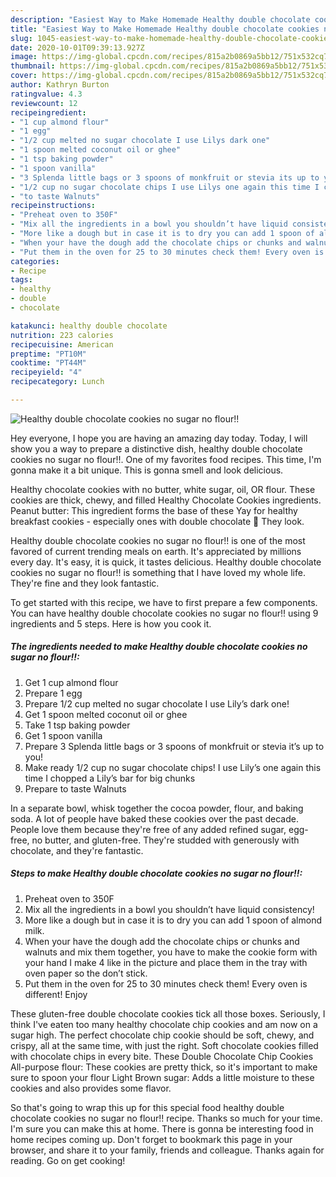 ```yaml
---
description: "Easiest Way to Make Homemade Healthy double chocolate cookies no sugar no flour!!"
title: "Easiest Way to Make Homemade Healthy double chocolate cookies no sugar no flour!!"
slug: 1045-easiest-way-to-make-homemade-healthy-double-chocolate-cookies-no-sugar-no-flour
date: 2020-10-01T09:39:13.927Z
image: https://img-global.cpcdn.com/recipes/815a2b0869a5bb12/751x532cq70/healthy-double-chocolate-cookies-no-sugar-no-flour-recipe-main-photo.jpg
thumbnail: https://img-global.cpcdn.com/recipes/815a2b0869a5bb12/751x532cq70/healthy-double-chocolate-cookies-no-sugar-no-flour-recipe-main-photo.jpg
cover: https://img-global.cpcdn.com/recipes/815a2b0869a5bb12/751x532cq70/healthy-double-chocolate-cookies-no-sugar-no-flour-recipe-main-photo.jpg
author: Kathryn Burton
ratingvalue: 4.3
reviewcount: 12
recipeingredient:
- "1 cup almond flour"
- "1 egg"
- "1/2 cup melted no sugar chocolate I use Lilys dark one"
- "1 spoon melted coconut oil or ghee"
- "1 tsp baking powder"
- "1 spoon vanilla"
- "3 Splenda little bags or 3 spoons of monkfruit or stevia its up to you"
- "1/2 cup no sugar chocolate chips I use Lilys one again this time I chopped a Lilys bar for big chunks"
- "to taste Walnuts"
recipeinstructions:
- "Preheat oven to 350F"
- "Mix all the ingredients in a bowl you shouldn’t have liquid consistency!"
- "More like a dough but in case it is to dry you can add 1 spoon of almond milk."
- "When your have the dough add the chocolate chips or chunks and walnuts and mix them together, you have to make the cookie form with your hand I make 4 like in the picture and place them in the tray with oven paper so the don’t stick."
- "Put them in the oven for 25 to 30 minutes check them! Every oven is different! Enjoy"
categories:
- Recipe
tags:
- healthy
- double
- chocolate

katakunci: healthy double chocolate 
nutrition: 223 calories
recipecuisine: American
preptime: "PT10M"
cooktime: "PT44M"
recipeyield: "4"
recipecategory: Lunch

---
```



![Healthy double chocolate cookies no sugar no flour!!](https://img-global.cpcdn.com/recipes/815a2b0869a5bb12/751x532cq70/healthy-double-chocolate-cookies-no-sugar-no-flour-recipe-main-photo.jpg)

Hey everyone, I hope you are having an amazing day today. Today, I will show you a way to prepare a distinctive dish, healthy double chocolate cookies no sugar no flour!!. One of my favorites food recipes. This time, I'm gonna make it a bit unique. This is gonna smell and look delicious.

Healthy chocolate cookies with no butter, white sugar, oil, OR flour. These cookies are thick, chewy, and filled Healthy Chocolate Cookies ingredients. Peanut butter: This ingredient forms the base of these Yay for healthy breakfast cookies - especially ones with double chocolate 🙂 They look.

Healthy double chocolate cookies no sugar no flour!! is one of the most favored of current trending meals on earth. It's appreciated by millions every day. It's easy, it is quick, it tastes delicious. Healthy double chocolate cookies no sugar no flour!! is something that I have loved my whole life. They're fine and they look fantastic.


To get started with this recipe, we have to first prepare a few components. You can have healthy double chocolate cookies no sugar no flour!! using 9 ingredients and 5 steps. Here is how you cook it.

<!--inarticleads1-->

##### The ingredients needed to make Healthy double chocolate cookies no sugar no flour!!:

1. Get 1 cup almond flour
1. Prepare 1 egg
1. Prepare 1/2 cup melted no sugar chocolate I use Lily’s dark one!
1. Get 1 spoon melted coconut oil or ghee
1. Take 1 tsp baking powder
1. Get 1 spoon vanilla
1. Prepare 3 Splenda little bags or 3 spoons of monkfruit or stevia it’s up to you!
1. Make ready 1/2 cup no sugar chocolate chips! I use Lily’s one again this time I chopped a Lily’s bar for big chunks
1. Prepare to taste Walnuts


In a separate bowl, whisk together the cocoa powder, flour, and baking soda. A lot of people have baked these cookies over the past decade. People love them because they&#39;re free of any added refined sugar, egg-free, no butter, and gluten-free. They&#39;re studded with generously with chocolate, and they&#39;re fantastic. 

<!--inarticleads2-->

##### Steps to make Healthy double chocolate cookies no sugar no flour!!:

1. Preheat oven to 350F
1. Mix all the ingredients in a bowl you shouldn’t have liquid consistency!
1. More like a dough but in case it is to dry you can add 1 spoon of almond milk.
1. When your have the dough add the chocolate chips or chunks and walnuts and mix them together, you have to make the cookie form with your hand I make 4 like in the picture and place them in the tray with oven paper so the don’t stick.
1. Put them in the oven for 25 to 30 minutes check them! Every oven is different! Enjoy


These gluten-free double chocolate cookies tick all those boxes. Seriously, I think I&#39;ve eaten too many healthy chocolate chip cookies and am now on a sugar high. The perfect chocolate chip cookie should be soft, chewy, and crispy, all at the same time, with just the right. Soft chocolate cookies filled with chocolate chips in every bite. These Double Chocolate Chip Cookies All-purpose flour: These cookies are pretty thick, so it&#39;s important to make sure to spoon your flour Light Brown sugar: Adds a little moisture to these cookies and also provides some flavor. 

So that's going to wrap this up for this special food healthy double chocolate cookies no sugar no flour!! recipe. Thanks so much for your time. I'm sure you can make this at home. There is gonna be interesting food in home recipes coming up. Don't forget to bookmark this page in your browser, and share it to your family, friends and colleague. Thanks again for reading. Go on get cooking!
